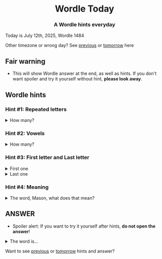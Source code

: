 <h1 align="center">
Wordle Today
</h1>

<h3 align="center">
A Wordle hints everyday
</h3>

Today is July 12th, 2025, Wordle 1484

Other timezone or wrong day? See [previous](PREVIOUS.md) or [tomorrow](TOMORROW.md) here

## Fair warning
- This will show Wordle answer at the end, as well as hints. If you don't want spoiler and try it yourself without hint, **please look away**.

## Wordle hints

### Hint #1: Repeated letters
<details>
  <summary>How many?</summary>
  1 repeated letters.
</details>

### Hint #2: Vowels
<details>
  <summary>How many?</summary>
  There are 2 vowels. In fact, one of them are repeated. If I count that too, there are 3 vowels.
</details>

### Hint #3: First letter and Last letter
<details>
  <summary>First one</summary>
  Begins with the letter "E"
</details>
<details>
  <summary>Last one</summary>
  Ends with the letter "E"
</details>

### Hint #4: Meaning
<details>
  <summary>The word, Mason, what does that mean?</summary>
  The state of being banished from one's home or country.
</details>

## ANSWER
- Spoiler alert: If you want to try it yourself after hints, **do not open the answer**!

<details>
  <summary>The word is...</summary>
  EXILE
</details>

Want to see [previous](PREVIOUS.md) or [tomorrow](TOMORROW.md) hints and answer?
